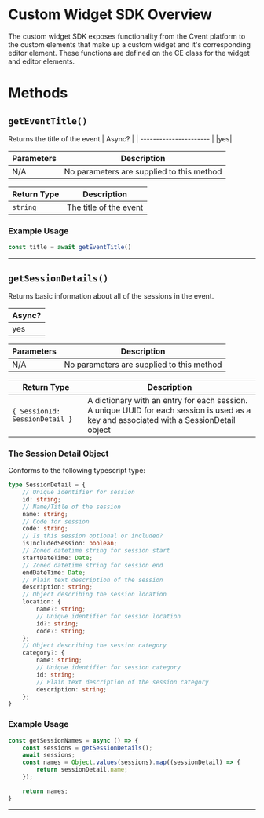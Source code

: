 # Custom Widget SDK Overview

The custom widget SDK exposes functionality from the Cvent platform to the custom elements that make up a custom widget and it's corresponding editor element. These functions are defined on the CE class for the widget and editor elements.

# Methods

## `getEventTitle()`

Returns the title of the event
| Async? |
| ---------------------- |
|yes|

|Parameters | Description       |
|-------------|-------------------|
|N/A| No parameters are supplied to this method |

| Return Type | Description       |
|-------------|-------------------|
| `string`| The title of the event |

### Example Usage

```javascript
const title = await getEventTitle()
```

---------------------------------------------------------

## `getSessionDetails()`

Returns basic information about all of the sessions in the event.

| Async? |
| ---------------------- |
|yes|

|Parameters | Description       |
|-------------|-------------------|
|N/A| No parameters are supplied to this method |

| Return Type | Description       |
|-------------|-------------------|
| `{ SessionId: SessionDetail }`| A dictionary with an entry for each session. A unique UUID for each session is used as a key and associated with a SessionDetail object|

### The Session Detail Object

Conforms to the following typescript type:

```typescript
type SessionDetail = {
    // Unique identifier for session
    id: string;
    // Name/Title of the session
    name: string;
    // Code for session
    code: string;
    // Is this session optional or included?
    isIncludedSession: boolean;
    // Zoned datetime string for session start
    startDateTime: Date;
    // Zoned datetime string for session end
    endDateTime: Date;
    // Plain text description of the session
    description: string;
    // Object describing the session location
    location: {
        name?: string;
        // Unique identifier for session location
        id?: string;
        code?: string;
    };
    // Object describing the session category
    category?: {
        name: string;
        // Unique identifier for session category
        id: string;
        // Plain text description of the session category
        description: string;
    };
}
```

### Example Usage

```javascript
const getSessionNames = async () => {
    const sessions = getSessionDetails();
    await sessions;
    const names = Object.values(sessions).map((sessionDetail) => {
        return sessionDetail.name;
    });

    return names;   
}
```

---------------------------------------------------------
